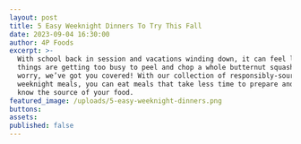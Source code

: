 ```yaml
---
layout: post
title: 5 Easy Weeknight Dinners To Try This Fall
date: 2023-09-04 16:30:00
author: 4P Foods
excerpt: >-
  With school back in session and vacations winding down, it can feel like
  things are getting too busy to peel and chop a whole butternut squash. Don’t
  worry, we’ve got you covered! With our collection of responsibly-sourced easy
  weeknight meals, you can eat meals that take less time to prepare and still
  know the source of your food.
featured_image: /uploads/5-easy-weeknight-dinners.png
buttons:
assets:
published: false
---
```

<div class="editable"></div>